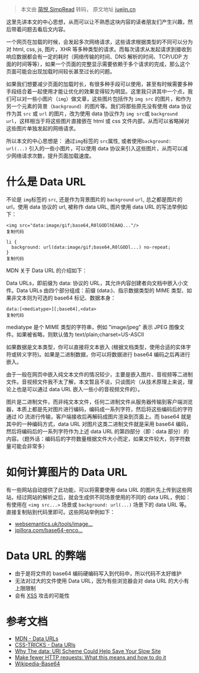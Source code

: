 > 本文由 [简悦 SimpRead](http://ksria.com/simpread/) 转码， 原文地址 [juejin.cn](https://juejin.cn/post/6966811218275221541?share_token=170e8a46-f187-4c58-b182-84961d557ed6)

这里先讲本文的中心思想，从而可以让不熟悉这块内容的读者朋友们产生兴趣，然后带着问题去看后文内容。

一个网页在加载的时候，会发起多次网络请求，这些请求根据类型的不同可以分为对 html, css, js, 图片，XHR 等多种类型的请求。而每次请求从发起请求到接收到响应数据都会有一定的耗时（网络传输的时间、DNS 解析的时间、TCP/UDP 方面的时间等等），如果一个页面的完整显示需要依赖于多个请求的完成，那么这个页面可能会出现加载时间较长甚至过长的问题。

如果我们想要减少页面的加载时长，有很多种手段可以使用，甚至有时候需要多种手段结合着一起使用才能让优化的效果变得较为明显。这里我只讲其中一个点，我们可以对一些小图片（`img`）做文章，这些图片包括作为 `img src` 的图片，和作为另一个元素的背景（`background`）的图片等。我们将那些原先没有使用 data 协议作为其 `src` 或 `url` 的图片，改为使用 data 协议作为 `img src`或 `background url`，这样相当于将这些图片直接嵌在 html 或 css 文件内部，从而可以省略掉对这些图片单独发起的网络请求。

所以本文的中心思想是： 通过`img`标签的 `src`属性, 或者使用`background: url(...)` 引入的一些小图片，可以使用 data 协议来引入这些图片，从而可以减少网络请求次数，提升页面加载速度。

什么是 Data URL
============

不论是 `img`标签的 `src`, 还是作为背景图片的 `background` `url`, 总之都是图片的 url，使用 data 协议的 url, 被称作 data URL, 图片使用 data URL 的写法举例如下：

```
<img src="data:image/gif;base64,R0lGODlhEAAQ..."/>
复制代码
```

```
li {
  background: url(data:image/gif;base64,R0lGODl...) no-repeat;
}
复制代码
```

MDN 关于 Data URL 的介绍如下：

Data URLs，即前缀为 data: 协议的 URL，其允许内容创建者向文档中嵌入小文件。Data URLs 由四个部分组成：前缀 (data:)、指示数据类型的 MIME 类型、如果非文本则为可选的 base64 标记、数据本身：

```
data:[<mediatype>][;base64],<data>
复制代码
```

mediatype 是个 MIME 类型的字符串，例如 "image/jpeg" 表示 JPEG 图像文件。如果被省略，则默认值为 text/plain;charset=US-ASCII

如果数据是文本类型，你可以直接将文本嵌入 (根据文档类型，使用合适的实体字符或转义字符)。如果是二进制数据，你可以将数据进行 base64 编码之后再进行嵌入。

由于一般在网页中嵌入纯文本文件的情况较少，主要是嵌入图片、音视频等二进制文件。音视频文件我不太了解，本文暂且不谈，只谈图片（从技术原理上来说，理论上也是可以通过 data URL 嵌入一些小的音视频文件的）。

图片是二进制文件，而非纯文本文件，任何二进制文件从服务器传输到客户端浏览器，本质上都是先对图片进行编码，编码成一系列字符，然后将这些编码后的字符通过 IO 流进行传输，客户端接收后再解码成图片渲染到页面上。而 base64 就是其中的一种编码方式，data URL 对图片这类二进制文件就是采用 base64 编码，然后将编码后的一系列字符作为上述 data URL 的第四部分（即：data 部分）的内容。（题外话：编码后的字符数量根据文件大小而定，如果文件较大，则字符数量可能会非常多）

如何计算图片的 Data URL
================

有一些网站自动提供了此功能，可以将需要使用 data URL 的图片先上传到这些网站，经过网站的解析之后，就会生成供不同场景使用的不同的 data URL，例如：有使用在 `<img src...>` 场景或 `background: url(...)` 场景下的 data URL 等。直接复制贴到代码里即可。这些网站举例如下：

*   [websemantics.uk/tools/image…](https://link.juejin.cn?target=https%3A%2F%2Fwebsemantics.uk%2Ftools%2Fimage-to-data-uri-converter%2F "https://websemantics.uk/tools/image-to-data-uri-converter/")
*   [jpillora.com/base64-enco…](https://link.juejin.cn?target=http%3A%2F%2Fjpillora.com%2Fbase64-encoder%2F "http://jpillora.com/base64-encoder/")

Data URL 的弊端
============

*   由于是将文件的 base64 编码硬编码写入到代码中，所以代码不太好维护
*   无法对过大的文件使用 Data URL，因为有些浏览器会对 data URL 的大小有上限限制
*   会有 [XSS](https://link.juejin.cn?target=https%3A%2F%2Fen.wikipedia.org%2Fwiki%2FCross-site_scripting "https://en.wikipedia.org/wiki/Cross-site_scripting") 攻击的可能性

参考文档
====

*   [MDN - Data URLs](https://link.juejin.cn?target=https%3A%2F%2Fdeveloper.mozilla.org%2Fzh-CN%2Fdocs%2FWeb%2FHTTP%2FBasics_of_HTTP%2FData_URIs "https://developer.mozilla.org/zh-CN/docs/Web/HTTP/Basics_of_HTTP/Data_URIs")
*   [CSS-TRICKS - Data URIs](https://link.juejin.cn?target=https%3A%2F%2Fcss-tricks.com%2Fdata-uris%2F "https://css-tricks.com/data-uris/")
*   [Why The data: URI Scheme Could Help Save Your Slow Site](https://link.juejin.cn?target=https%3A%2F%2Fwww.sitepoint.com%2Fwhy-the-data-uri-scheme-could-help-save-your-slow-site%2F "https://www.sitepoint.com/why-the-data-uri-scheme-could-help-save-your-slow-site/")
*   [Make fewer HTTP requests: What this means and how to do it](https://link.juejin.cn?target=https%3A%2F%2Fraygun.com%2Fblog%2Fmake-fewer-http-requests%2F "https://raygun.com/blog/make-fewer-http-requests/")
*   [Wikipedia-Base64](https://link.juejin.cn?target=https%3A%2F%2Fen.wikipedia.org%2Fwiki%2FBase64 "https://en.wikipedia.org/wiki/Base64")